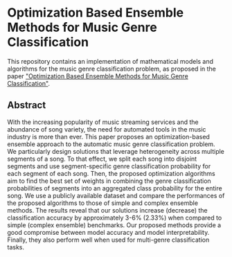 # Optimization Based Ensemble Methods for Music Genre Classification

This repository contains an implementation of mathematical models and algorithms for the music genre classification problem, as proposed in the paper ["Optimization Based Ensemble Methods for Music Genre Classification"]().

## Abstract

With the increasing popularity of music streaming services and the abundance of song variety, the need for automated tools in the music industry is more than ever. This paper proposes an optimization-based ensemble approach to the automatic music genre classification problem. We particularly design solutions that leverage heterogeneity across multiple segments of a song. To that effect, we split each song into disjoint segments and use segment-specific genre classification probability for each segment of each song. Then, the proposed optimization algorithms aim to find the best set of weights in combining the genre classification probabilities of segments into an aggregated class probability for the entire song. We use a publicly available dataset and compare the performances of the proposed algorithms to those of simple and complex ensemble methods. The results reveal that our solutions increase (decrease) the classification accuracy by approximately 3-6% (2.33%) when compared to simple (complex ensemble) benchmarks. Our proposed methods provide a good compromise between model accuracy and model interpretability. Finally, they also perform well when used for multi-genre classification tasks. 

